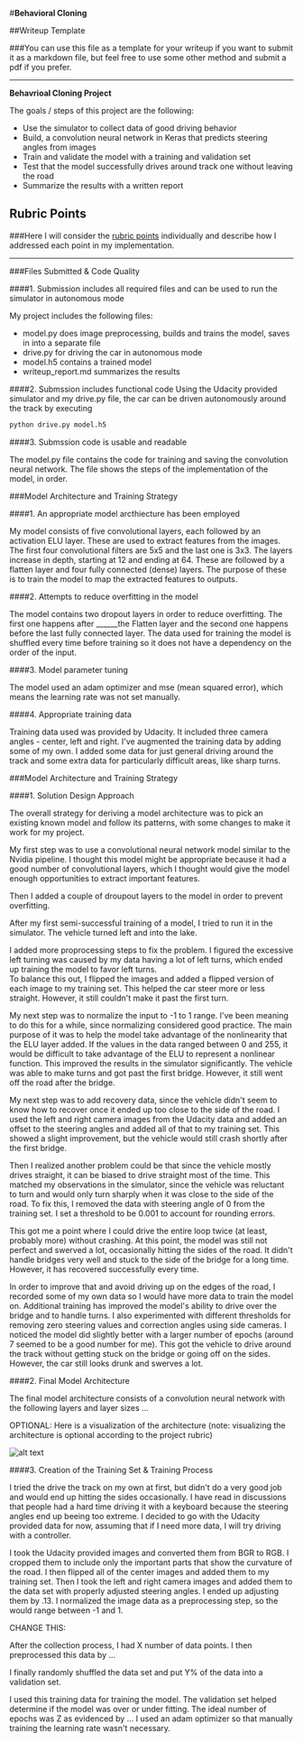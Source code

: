 #**Behavioral Cloning** 

##Writeup Template

###You can use this file as a template for your writeup if you want to submit it as a markdown file, but feel free to use some other method and submit a pdf if you prefer.

---

**Behavrioal Cloning Project**

The goals / steps of this project are the following:
* Use the simulator to collect data of good driving behavior
* Build, a convolution neural network in Keras that predicts steering angles from images
* Train and validate the model with a training and validation set
* Test that the model successfully drives around track one without leaving the road
* Summarize the results with a written report


[//]: # (Image References)

[image1]: ./examples/placeholder.png "Model Visualization"
[image2]: ./examples/placeholder.png "Grayscaling"
[image3]: ./examples/placeholder_small.png "Recovery Image"
[image4]: ./examples/placeholder_small.png "Recovery Image"
[image5]: ./examples/placeholder_small.png "Recovery Image"
[image6]: ./examples/placeholder_small.png "Normal Image"
[image7]: ./examples/placeholder_small.png "Flipped Image"

## Rubric Points
###Here I will consider the [rubric points](https://review.udacity.com/#!/rubrics/432/view) individually and describe how I addressed each point in my implementation.  

---
###Files Submitted & Code Quality

####1. Submission includes all required files and can be used to run the simulator in autonomous mode

My project includes the following files:
* model.py does image preprocessing, builds and trains the model, saves in into a separate file
* drive.py for driving the car in autonomous mode
* model.h5 contains a trained model 
* writeup_report.md summarizes the results

####2. Submssion includes functional code
Using the Udacity provided simulator and my drive.py file, the car can be driven autonomously around the track by executing 
```sh
python drive.py model.h5
```

####3. Submssion code is usable and readable

The model.py file contains the code for training and saving the convolution neural network. The file shows the steps of the implementation of the model, in order.

###Model Architecture and Training Strategy

####1. An appropriate model arcthiecture has been employed

My model consists of five convolutional layers, each followed by an activation ELU layer.  These are used to extract features from the images.  The first four convolutional filters are 5x5 and the last one is 3x3.  The layers increase in depth, starting at 12 and ending at 64.
These are followed by a flatten layer and four fully connected (dense) layers.  The purpose of these is to train the model to map the extracted features to outputs.  

####2. Attempts to reduce overfitting in the model

The model contains two dropout layers in order to reduce overfitting.  The first one happens after ______the Flatten layer and the second one happens before the last fully connected layer.
The data used for training the model is shuffled every time before training so it does not have a dependency on the order of the input.

####3. Model parameter tuning

The model used an adam optimizer and mse (mean squared error), which means the learning rate was not set manually.

####4. Appropriate training data

Training data used was provided by Udacity.  It included three camera angles - center, left and right.
I've augmented the training data by adding some of my own.  I added some data for just general driving around the track and some extra data for particularly difficult areas, like sharp turns.

###Model Architecture and Training Strategy

####1. Solution Design Approach

The overall strategy for deriving a model architecture was to pick an existing known model and follow its patterns, with some changes to make it work for my project.

My first step was to use a convolutional neural network model similar to the Nvidia pipeline.   I thought this model might be appropriate because it had a good number of convolutional layers, which I thought would give the model enough opportunities to extract important features.

Then I added a couple of droupout layers to the model in order to prevent overfitting.

After my first semi-successful training of a model, I tried to run it in the simulator.  The vehicle turned left and into the lake.  

I added more proprocessing steps to fix the problem.  I figured the excessive left turning was caused by my data having a lot of left turns, which ended up training the model to favor left turns.  
To balance this out, I flipped the images and added a flipped version of each image to my training set.
This helped the car steer more or less straight.  However, it still couldn't make it past the first turn.

My next step was to normalize the input to -1 to 1 range.  I've been meaning to do this for a while, since normalizing considered good practice.  The main purpose of it was to help the model take advantage of the nonlinearity that the ELU layer added.  If the values in the data ranged between 0 and 255, it would be difficult to take advantage of the ELU to represent a nonlinear function.
This improved the results in the simulator significantly.  The vehicle was able to make turns and got past the first bridge.
However, it still went off the road after the bridge.

My next step was to add recovery data, since the vehicle didn't seem to know how to recover once it ended up too close to the side of the road.
I used the left and right camera images from the Udacity data and added an offset to the steering angles and added all of that to my training set.
This showed a slight improvement, but the vehicle would still crash shortly after the first bridge.

Then I realized another problem could be that since the vehicle mostly drives straight, it can be biased to drive straight most of the time.  This matched my observations in the simulator, since the vehicle was reluctant to turn and would only turn sharply when it was close to the side of the road.
To fix this, I removed the data with steering angle of 0 from the training set.  I set a threshold to be 0.001 to account for rounding errors.

This got me a point where I could drive the entire loop twice (at least, probably more) without crashing.
At this point, the model was still not perfect and swerved a lot, occasionally hitting the sides of the road.  It didn't handle bridges very well and stuck to the side of the bridge for a long time.
However, it has recovered successfully every time.

In order to improve that and avoid driving up on the edges of the road, I recorded some of my own data so I would have more data to train the model on.
Additional training has improved the model's ability to drive over the bridge and to handle turns.  I also experimented with different thresholds for removing zero steering values and correction angles using side cameras.
I noticed the model did slightly better with a larger number of epochs (around 7 seemed to be a good number for me).
This got the vehicle to drive around the track without getting stuck on the bridge or going off on the sides.  However, the car still looks drunk and swerves a lot. 


####2. Final Model Architecture

The final model architecture consists of a convolution neural network with the following layers and layer sizes ...

OPTIONAL:
Here is a visualization of the architecture (note: visualizing the architecture is optional according to the project rubric)

![alt text][image1]

####3. Creation of the Training Set & Training Process

I tried the drive the track on my own at first, but didn't do a very good job and would end up hitting the sides occasionally.  I have read in discussions that people had a hard time driving it with a keyboard because the steering angles end up beeing too extreme.
I decided to go with the Udacity provided data for now, assuming that if I need more data, I will try driving with a controller.

I took the Udacity provided images and converted them from BGR to RGB.  I cropped them to include only the important parts that show the curvature of the road.  I then flipped all of the center images and added them to my training set.
Then I took the left and right camera images and added them to the data set with properly adjusted steering angles.  I ended up adjusting them by .13.
I normalized the image data as a preprocessing step, so the would range between -1 and 1.

CHANGE THIS:

After the collection process, I had X number of data points. I then preprocessed this data by ...


I finally randomly shuffled the data set and put Y% of the data into a validation set. 

I used this training data for training the model. The validation set helped determine if the model was over or under fitting. The ideal number of epochs was Z as evidenced by ... I used an adam optimizer so that manually training the learning rate wasn't necessary.

